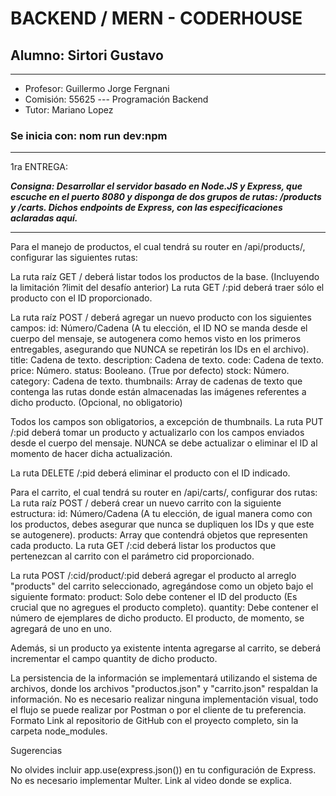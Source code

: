 # BACKEND / MERN - CODERHOUSE
## Alumno: Sirtori Gustavo

---

* Profesor: Guillermo Jorge Fergnani  
* Comisión: 55625 --- Programación Backend
* Tutor: Mariano Lopez

### Se inicia con: nom run dev:npm

---
1ra ENTREGA:

***Consigna: Desarrollar el servidor basado en Node.JS y Express, que escuche en el puerto 8080 y disponga de dos grupos de rutas: /products y /carts. Dichos endpoints de Express, con las especificaciones aclaradas aquí.***

---

Para el manejo de productos, el cual tendrá su router en /api/products/, configurar las siguientes rutas:

La ruta raíz GET / deberá listar todos los productos de la base. (Incluyendo la limitación ?limit del desafío anterior)
La ruta GET /:pid deberá traer sólo el producto con el ID proporcionado.

La ruta raíz POST / deberá agregar un nuevo producto con los siguientes campos:
id: Número/Cadena (A tu elección, el ID NO se manda desde el cuerpo del mensaje, se autogenera como hemos visto en los primeros entregables, asegurando que NUNCA se repetirán los IDs en el archivo).
title: Cadena de texto.
description: Cadena de texto.
code: Cadena de texto.
price: Número.
status: Booleano. (True por defecto)
stock: Número.
category: Cadena de texto.
thumbnails: Array de cadenas de texto que contenga las rutas donde están almacenadas las imágenes referentes a dicho producto. (Opcional, no obligatorio)

Todos los campos son obligatorios, a excepción de thumbnails.
La ruta PUT /:pid deberá tomar un producto y actualizarlo con los campos enviados desde el cuerpo del mensaje. NUNCA se debe actualizar o eliminar el ID al momento de hacer dicha actualización.

La ruta DELETE /:pid deberá eliminar el producto con el ID indicado.

Para el carrito, el cual tendrá su router en /api/carts/, configurar dos rutas:
La ruta raíz POST / deberá crear un nuevo carrito con la siguiente estructura:
id: Número/Cadena (A tu elección, de igual manera como con los productos, debes asegurar que nunca se dupliquen los IDs y que este se autogenere).
products: Array que contendrá objetos que representen cada producto.
La ruta GET /:cid deberá listar los productos que pertenezcan al carrito con el parámetro cid proporcionado.

La ruta POST /:cid/product/:pid deberá agregar el producto al arreglo "products" del carrito seleccionado, agregándose como un objeto bajo el siguiente formato:
product: Solo debe contener el ID del producto (Es crucial que no agregues el producto completo).
quantity: Debe contener el número de ejemplares de dicho producto. El producto, de momento, se agregará de uno en uno.

Además, si un producto ya existente intenta agregarse al carrito, se deberá incrementar el campo quantity de dicho producto.

La persistencia de la información se implementará utilizando el sistema de archivos, donde los archivos "productos.json" y "carrito.json" respaldan la información. No es necesario realizar ninguna implementación visual, todo el flujo se puede realizar por Postman o por el cliente de tu preferencia.
Formato
Link al repositorio de GitHub con el proyecto completo, sin la carpeta node_modules.

Sugerencias

No olvides incluir app.use(express.json()) en tu configuración de Express.
No es necesario implementar Multer.
Link al video donde se explica.